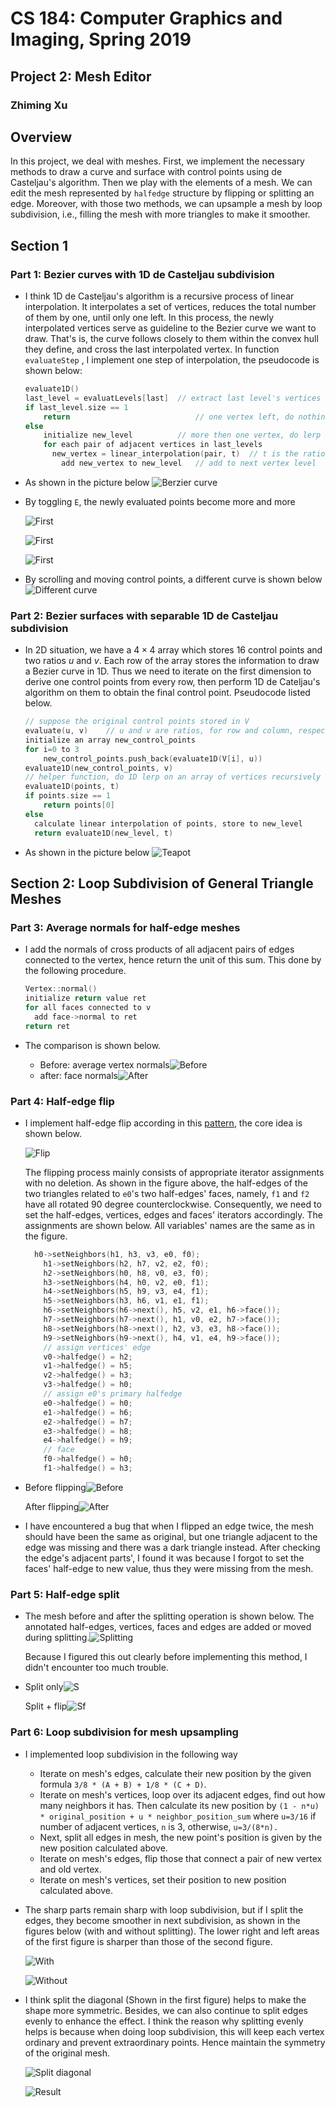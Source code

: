 # CS 184: Computer Graphics and Imaging, Spring 2019

## Project 2: Mesh Editor

### Zhiming Xu

## Overview

In this project, we deal with meshes. First, we implement the necessary methods to draw a curve and surface with control points using de Casteljau's algorithm. Then we play with the elements of a mesh. We can edit the mesh represented by `halfedge` structure by flipping or splitting an edge. Moreover, with those two methods, we can upsample a mesh by loop subdivision, i.e., filling the mesh with more triangles to make it smoother.

## Section 1

### Part 1: Bezier curves with 1D de Casteljau subdivision

- I think 1D de Casteljau's algorithm is a recursive process of linear interpolation. It interpolates a set of vertices, reduces the total number of them by one, until only one left. In this process, the newly interpolated vertices serve as guideline to the Bezier curve we want to draw. That's is, the curve follows closely to them within the convex hull they define, and cross the last interpolated vertex. In function `evaluateStep` , I implement one step of interpolation, the pseudocode is shown below:

  ```c++
  evaluate1D()
  last_level = evaluatLevels[last]	// extract last level's vertices
  if last_level.size == 1
      return							// one vertex left, do nothing
  else
      initialize new_level			// more then one vertex, do lerp in order
      for each pair of adjacent vertices in last_levels
      	new_vertex = linear_interpolation(pair, t)	// t is the ratio
          add new_vertex to new_level	// add to next vertex level
  ```

- As shown in the picture below ![Berzier curve](./part1-1.png)

- By toggling `E`, the newly evaluated points become more and more

  ![First](./part1-3.png)

  ![First](./part1-4.png)

  ![First](./part1-5.png)

- By scrolling and moving control points, a different curve is shown below ![Different curve](./part1-2.png)

### Part 2: Bezier surfaces with separable 1D de Casteljau subdivision

- In 2D situation, we have a $4\times4$  array which stores $16$ control points and two ratios $u$ and $v$. Each row of the array stores the information to draw a Bezier curve in 1D. Thus we need to iterate on the first dimension to derive one control points from every row, then perform 1D de Cateljau's algorithm on them to obtain the final control point. Pseudocode listed below.

  ```c++
  // suppose the original control points stored in V
  evaluate(u, v)	// u and v are ratios, for row and column, respectively
  initialize an array new_control_points
  for i=0 to 3
      new_control_points.push_back(evaluate1D(V[i], u))
  evaluate1D(new_control_points, v)
  // helper function, do 1D lerp on an array of vertices recursively
  evaluate1D(points, t)
  if points.size == 1
      return points[0]
  else
  	calculate linear interpolation of points, store to new_level
  	return evaluate1D(new_level, t)
  ```

- As shown in the picture below ![Teapot](./2-1.png)

## Section 2: Loop Subdivision of General Triangle Meshes

### Part 3: Average normals for half-edge meshes

- I add the normals of cross products of all adjacent pairs of edges connected to the vertex, hence return the unit of this sum. This done by the following procedure.

  ```c++
  Vertex::normal()
  initialize return value ret
  for all faces connected to v
  	add face->normal to ret
  return ret
  ```

- The comparison is shown below.

  - Before: average vertex normals![Before](./3-2.png)
  - after: face normals![After](./3-1.png)

### Part 4: Half-edge flip

- I implement half-edge flip according in this [pattern](http://15462.courses.cs.cmu.edu/fall2015content/misc/HalfedgeEdgeOpImplementationGuide.pdf), the core idea is shown below.

  ![Flip](./4-1.png)

  The flipping process mainly consists of appropriate iterator assignments with no deletion. As shown in the figure above, the half-edges of the two triangles related to `e0`'s two half-edges' faces, namely, `f1`  and `f2`  have all rotated 90 degree counterclockwise. Consequently, we need to set the half-edges, vertices, edges and faces' iterators accordingly. The assignments are shown below. All variables' names are the same as in the figure.

  ```c++
  	h0->setNeighbors(h1, h3, v3, e0, f0);
      h1->setNeighbors(h2, h7, v2, e2, f0);
      h2->setNeighbors(h0, h8, v0, e3, f0);
      h3->setNeighbors(h4, h0, v2, e0, f1);
      h4->setNeighbors(h5, h9, v3, e4, f1);
      h5->setNeighbors(h3, h6, v1, e1, f1);
      h6->setNeighbors(h6->next(), h5, v2, e1, h6->face());
      h7->setNeighbors(h7->next(), h1, v0, e2, h7->face());
      h8->setNeighbors(h8->next(), h2, v3, e3, h8->face());
      h9->setNeighbors(h9->next(), h4, v1, e4, h9->face());
      // assign vertices' edge
      v0->halfedge() = h2;
      v1->halfedge() = h5;
      v2->halfedge() = h3;
      v3->halfedge() = h0;
      // assign e0's primary halfedge
      e0->halfedge() = h0;
      e1->halfedge() = h6;
      e2->halfedge() = h7;
      e3->halfedge() = h8;
      e4->halfedge() = h9;
      // face
      f0->halfedge() = h0;
      f1->halfedge() = h3;
  ```

  

- Before flipping![Before](./4-2.png)

  After flipping![After](./4-3.png)

- I have encountered a bug that when I flipped an edge twice, the mesh should have been the same as original, but one triangle adjacent to the edge was missing and there was a dark triangle instead. After checking the edge's adjacent parts', I found it was because I forgot to set the faces' half-edge to new value, thus they were missing from the mesh.

### Part 5: Half-edge split

- The mesh before and after the splitting operation is shown below. The annotated half-edges, vertices, faces and edges are added or moved during splitting.![Splitting](./5-3.png)

  Because I figured this out clearly before implementing this method, I didn't encounter too much trouble.

- Split only![S](./5-1.png)

  Split + flip![Sf](./5-2.png)

### Part 6: Loop subdivision for mesh upsampling

- I implemented loop subdivision in the following way

  - Iterate on mesh's edges, calculate their new position by the given formula `3/8 * (A + B) + 1/8 * (C + D)`.
  - Iterate on mesh's vertices, loop over its adjacent edges, find out how many neighbors it has. Then calculate its new position by `(1 - n*u) * original_position + u * neighbor_position_sum` where `u=3/16` if number of adjacent vertices, `n` is 3, otherwise, `u=3/(8*n).`
  - Next, split all edges in mesh, the new point's position is given by the new position calculated above.
  - Iterate on mesh's edges, flip those that connect a pair of new vertex and old vertex.
  - Iterate on mesh's vertices, set their position to new position calculated above.

- The sharp parts remain sharp with loop subdivision, but if I split the edges, they become smoother in next subdivision, as shown in the figures below (with and without splitting). The lower right and left areas of the first figure is sharper than those of the second figure.

  ![With](./5-4.png)

  ![Without](./5-5.png)

- I think split the diagonal (Shown in the first figure) helps to make the shape more symmetric. Besides, we can also continue to split edges evenly to enhance the effect. I think the reason why splitting evenly helps is because when doing loop subdivision, this will keep each vertex ordinary and prevent extraordinary points. Hence maintain the symmetry of the original mesh.

  ![Split diagonal](./6-1.png)

  ![Result](./6-2.png)

